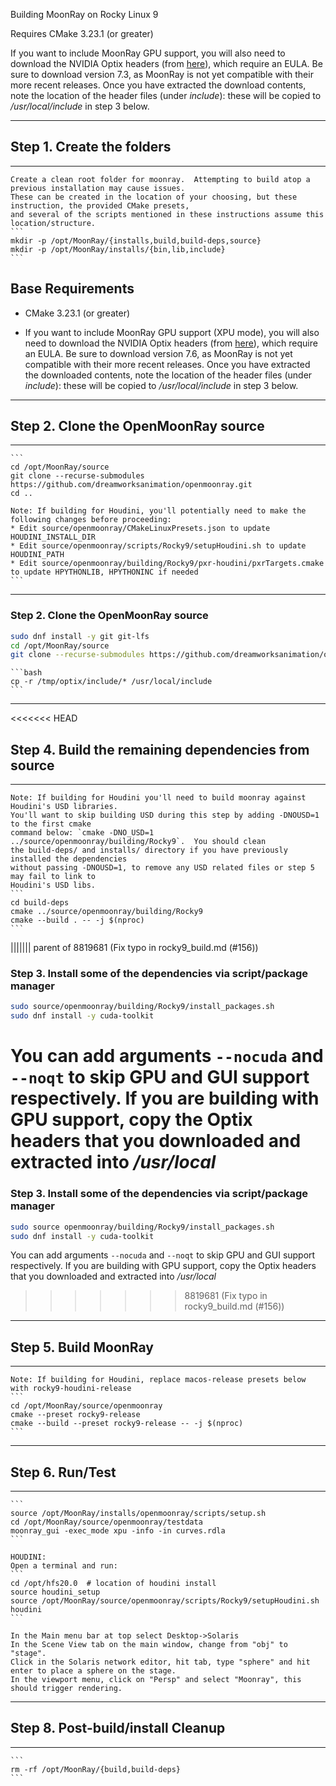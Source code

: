 Building MoonRay on Rocky Linux 9

Requires CMake 3.23.1 (or greater)

If you want to include MoonRay GPU support, you will also need to download the NVIDIA Optix headers
(from [here](https://developer.nvidia.com/designworks/optix/downloads/legacy)), which require an EULA.
Be sure to download version 7.3, as MoonRay is not yet compatible with their more recent releases.
Once you have extracted the download contents, note the location of the header files (under *include*): these will be copied to */usr/local/include* in step 3 below.

---
## Step 1. Create the folders
---
    Create a clean root folder for moonray.  Attempting to build atop a previous installation may cause issues.
    These can be created in the location of your choosing, but these instruction, the provided CMake presets,
    and several of the scripts mentioned in these instructions assume this location/structure.
    ```
    mkdir -p /opt/MoonRay/{installs,build,build-deps,source}
    mkdir -p /opt/MoonRay/installs/{bin,lib,include}
    ```
## Base Requirements
* CMake 3.23.1 (or greater)

* If you want to include MoonRay GPU support (XPU mode), you will also need to download the NVIDIA Optix headers
    (from [here](https://developer.nvidia.com/designworks/optix/downloads/legacy)), which require an EULA.
    Be sure to download version 7.6, as MoonRay is not yet compatible with their more recent releases.
    Once you have extracted the downloaded contents, note the location of the header files (under *include*): these will be copied to */usr/local/include* in step 3 below.

---
## Step 2. Clone the OpenMoonRay source
---
    ```
    cd /opt/MoonRay/source
    git clone --recurse-submodules https://github.com/dreamworksanimation/openmoonray.git
    cd ..

    Note: If building for Houdini, you'll potentially need to make the following changes before proceeding:
    * Edit source/openmoonray/CMakeLinuxPresets.json to update HOUDINI_INSTALL_DIR
    * Edit source/openmoonray/scripts/Rocky9/setupHoudini.sh to update HOUDINI_PATH
    * Edit source/openmoonray/building/Rocky9/pxr-houdini/pxrTargets.cmake to update HPYTHONLIB, HPYTHONINC if needed
    ```

---
### Step 2. Clone the OpenMoonRay source
```bash
sudo dnf install -y git git-lfs
cd /opt/MoonRay/source
git clone --recurse-submodules https://github.com/dreamworksanimation/openmoonray.git
```

    ```bash
    cp -r /tmp/optix/include/* /usr/local/include
    ```

---
<<<<<<< HEAD
## Step 4. Build the remaining dependencies from source
---
    Note: If building for Houdini you'll need to build moonray against Houdini's USD libraries.
    You'll want to skip building USD during this step by adding -DNOUSD=1 to the first cmake
    command below: `cmake -DNO_USD=1 ../source/openmoonray/building/Rocky9`.  You should clean
    the build-deps/ and installs/ directory if you have previously installed the dependencies
    without passing -DNOUSD=1, to remove any USD related files or step 5 may fail to link to
    Houdini's USD libs.
    ```
    cd build-deps
    cmake ../source/openmoonray/building/Rocky9
    cmake --build . -- -j $(nproc)
    ```
||||||| parent of 8819681 (Fix typo in rocky9_build.md (#156))
### Step 3. Install some of the dependencies via script/package manager
```bash
sudo source/openmoonray/building/Rocky9/install_packages.sh
sudo dnf install -y cuda-toolkit
```
You can add arguments `--nocuda` and `--noqt` to skip GPU and GUI support respectively.
If you are building with GPU support, copy the Optix headers that you downloaded and extracted into */usr/local*
=======
### Step 3. Install some of the dependencies via script/package manager
```bash
sudo source openmoonray/building/Rocky9/install_packages.sh
sudo dnf install -y cuda-toolkit
```
You can add arguments `--nocuda` and `--noqt` to skip GPU and GUI support respectively.
If you are building with GPU support, copy the Optix headers that you downloaded and extracted into */usr/local*
>>>>>>> 8819681 (Fix typo in rocky9_build.md (#156))


---
## Step 5. Build MoonRay
---
    Note: If building for Houdini, replace macos-release presets below with rocky9-houdini-release
    ```
    cd /opt/MoonRay/source/openmoonray
    cmake --preset rocky9-release
    cmake --build --preset rocky9-release -- -j $(nproc)
    ```

---
## Step 6. Run/Test
---
    ```
    source /opt/MoonRay/installs/openmoonray/scripts/setup.sh
    cd /opt/MoonRay/source/openmoonray/testdata
    moonray_gui -exec_mode xpu -info -in curves.rdla
    ```

    HOUDINI:
    Open a terminal and run:
    ```
    cd /opt/hfs20.0  # location of houdini install
    source houdini_setup
    source /opt/MoonRay/source/openmoonray/scripts/Rocky9/setupHoudini.sh
    houdini
    ```

    In the Main menu bar at top select Desktop->Solaris
    In the Scene View tab on the main window, change from "obj" to "stage".
    Click in the Solaris network editor, hit tab, type "sphere" and hit enter to place a sphere on the stage.
    In the viewport menu, click on "Persp" and select "Moonray", this should trigger rendering.

---
## Step 8. Post-build/install Cleanup
---
    ```
    rm -rf /opt/MoonRay/{build,build-deps}
    ```

